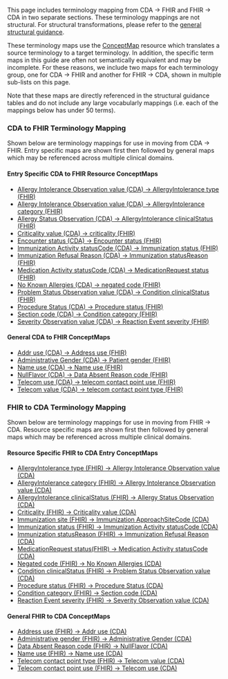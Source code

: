 This page includes terminology mapping from CDA → FHIR and FHIR → CDA in two separate sections. These  terminology mappings are not structural. For structural transformations, please refer to the [general structural guidance](mappingGuidance.html). 

These terminology maps use the [ConceptMap](http://hl7.org/fhir/R4/conceptmap.html) resource which translates a source terminology to a target terminology. In addition, the specific term maps in this guide are often not semantically equivalent and may be incomplete. For these reasons, we include two maps for each terminology group, one for CDA → FHIR and another for FHIR → CDA, shown in multiple sub-lists on this page.

Note that these maps are directly referenced in the structural guidance tables and do not include any large vocabularly mappings (i.e. each of the mappings below has under 50 terms).  

### CDA to FHIR Terminology Mapping

Shown below are terminology mappings for use in moving from CDA → FHIR. Entry specific maps are shown first then followed by general maps which may be referenced across multiple clinical domains. 

#### **Entry Specific CDA to FHIR Resource ConceptMaps** 
- [Allergy Intolerance Observation value (CDA) → AllergyIntolerance type (FHIR)](./ConceptMap-CF-AllergyIntoleranceType.html)
- [Allergy Intolerance Observation value (CDA) → AllergyIntolerance category (FHIR)](./ConceptMap-CF-AllergyIntoleranceCategory.html)
- [Allergy Status Observation (CDA) → AllergyIntolerance clinicalStatus (FHIR)](./ConceptMap-CF-AllergyStatus.html)
- [Criticality value (CDA) → criticality (FHIR)](./ConceptMap-CF-Criticality.html)
- [Encounter status (CDA) → Encounter status (FHIR)](./ConceptMap-CF-EncounterStatus.html)
- [Immunization Activity statusCode (CDA) → Immunization status (FHIR)](./ConceptMap-CF-ImmunizationStatus.html)
- [Immunization Refusal Reason (CDA) → Immunization statusReason (FHIR)](./ConceptMap-CF-ImmunizationRefusal.html)
- [Medication Activity statusCode (CDA) → MedicationRequest status (FHIR)](./ConceptMap-CF-MedicationStatus.html)
- [No Known Allergies (CDA) → negated code (FHIR)](./ConceptMap-CF-NoKnownAllergies.html)
- [Problem Status Observation value (CDA) → Condition clinicalStatus (FHIR)](./ConceptMap-CF-ProblemStatus.html)
- [Procedure Status (CDA) → Procedure status (FHIR)](./ConceptMap-CF-ProcedureStatus.html)
- [Section code (CDA) → Condition category (FHIR)](./ConceptMap-CF-ProblemCategory.html)
- [Severity Observation value (CDA) → Reaction Event severity (FHIR)](./ConceptMap-CF-Severity.html)

#### **General CDA to FHIR ConceptMaps** 
- [Addr use  (CDA) → Address use (FHIR)](./ConceptMap-CF-AddressUse.html)
- [Administrative Gender (CDA) → Patient gender (FHIR)](./ConceptMap-CF-AdministrativeGender.html)
- [Name use (CDA) → Name use (FHIR)](./ConceptMap-CF-NameUse.html)
- [NullFlavor (CDA) → Data Absent Reason code (FHIR)](./ConceptMap-CF-NullFlavorDataAbsentReason.html)
- [Telecom use (CDA) → telecom contact point use (FHIR)](./ConceptMap-CF-TelecomUse.html)
- [Telecom value (CDA) → telecom contact point type (FHIR)](./ConceptMap-CF-TelecomType.html)

### FHIR to CDA Terminology Mapping

Shown below are terminology mappings for use in moving from FHIR → CDA. Resource specific maps are shown first then followed by general maps which may be referenced across multiple clinical domains. 

#### **Resource Specific FHIR to CDA Entry ConceptMaps** 
- [AllergyIntolerance type (FHIR) → Allergy Intolerance Observation value (CDA)](./ConceptMap-FC-AllergyIntoleranceType.html)
- [AllergyIntolerance category (FHIR) → Allergy Intolerance Observation value (CDA)](./ConceptMap-FC-AllergyIntoleranceCategory.html)
- [AllergyIntolerance clinicalStatus (FHIR) → Allergy Status Observation (CDA)](./ConceptMap-FC-AllergyStatus.html) 
- [Criticality (FHIR) → Criticality value (CDA)](./ConceptMap-FC-Criticality.html)
- [Immunization site (FHIR) → Immunization ApproachSiteCode (CDA)](./ConceptMap-FC-ImmunizationSite.html)
- [Immunization status (FHIR) → Immunization Activity statusCode (CDA)](./ConceptMap-FC-ImmunizationStatus.html)
- [Immunization statusReason (FHIR) → Immunization Refusal Reason (CDA)](./ConceptMap-FC-ImmunizationRefusal.html)
- [MedicationRequest status(FHIR) → Medication Activity statusCode (CDA)](./ConceptMap-FC-MedicationStatus.html)
- [Negated code (FHIR) → No Known Allergies (CDA)](./ConceptMap-FC-NoKnownAllergies.html)
- [Condition clinicalStatus (FHIR) → Problem Status Observation value (CDA)](./ConceptMap-FC-ProblemStatus.html)
- [Procedure status (FHIR) → Procedure Status (CDA)](./ConceptMap-FC-ProcedureStatus.html)
- [Condition category (FHIR) → Section code (CDA)](./ConceptMap-FC-ProblemCategory.html)
- [Reaction Event severity (FHIR) → Severity Observation value (CDA)](./ConceptMap-FC-Severity.html)

#### **General FHIR to CDA ConceptMaps** 
- [Address use (FHIR) → Addr use (CDA)](./ConceptMap-FC-AddressUse.html)
- [Administrative gender (FHIR) → Administrative Gender (CDA)](./ConceptMap-FC-AdministrativeGender.html)
- [Data Absent Reason code (FHIR) → NullFlavor (CDA)](./ConceptMap-FC-DataAbsentReasonNullFlavor.html)
- [Name use (FHIR) → Name use (CDA)](./ConceptMap-FC-NameUse.html)
- [Telecom contact point type (FHIR) → Telecom value (CDA)](./ConceptMap-FC-TelecomType.html) 
- [Telecom contact point use (FHIR) → Telecom use (CDA)](./ConceptMap-FC-TelecomUse.html) 
